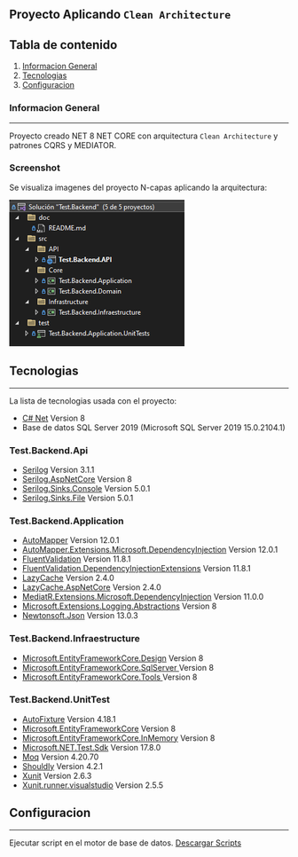 ## Proyecto Aplicando `Clean Architecture`

## Tabla de contenido
1. [Informacion General](#informacion-general)
2. [Tecnologias](#tecnologias)
3. [Configuracion](#configuracion)

### Informacion General

***
Proyecto creado NET 8 NET CORE con arquitectura `Clean Architecture` y patrones CQRS y MEDIATOR.

### Screenshot
Se visualiza imagenes del proyecto N-capas aplicando la arquitectura:

![Image text](/doc/image/arquitecturaProyecto.png)
## Tecnologias
***
La lista de tecnologias usada con el proyecto:
* [C# Net](https://dotnet.microsoft.com/es-es/download/dotnet/8.0) Version 8 
* Base de datos SQL Server 2019 (Microsoft SQL Server 2019 15.0.2104.1)

### Test.Backend.Api
* [Serilog](https://www.nuget.org/packages/Serilog/3.1.2-dev-02097) Version 3.1.1
* [Serilog.AspNetCore](https://www.nuget.org/packages/Serilog.AspNetCore) Version 8
* [Serilog.Sinks.Console](https://www.nuget.org/packages/Serilog.Sinks.Console) Version 5.0.1
* [Serilog.Sinks.File](https://www.nuget.org/packages/Serilog.Sinks.File/5.0.1-dev-00968) Version 5.0.1

### Test.Backend.Application
* [AutoMapper](https://www.nuget.org/packages/AutoMapper) Version 12.0.1
* [AutoMapper.Extensions.Microsoft.DependencyInjection](https://www.nuget.org/packages/AutoMapper.Extensions.Microsoft.DependencyInjection) Version 12.0.1
* [FluentValidation](https://www.nuget.org/packages/FluentValidation) Version 11.8.1
* [FluentValidation.DependencyInjectionExtensions](https://www.nuget.org/packages/FluentValidation.DependencyInjectionExtensions) Version 11.8.1
* [LazyCache](https://www.nuget.org/packages/LazyCache) Version 2.4.0
* [LazyCache.AspNetCore](https://www.nuget.org/packages/LazyCache.AspNetCore) Version 2.4.0
* [MediatR.Extensions.Microsoft.DependencyInjection](https://www.nuget.org/packages/MediatR.Extensions.Microsoft.DependencyInjection) Version 11.0.0
* [Microsoft.Extensions.Logging.Abstractions](https://www.nuget.org/packages/Microsoft.Extensions.Logging.Abstractions) Version 8
* [Newtonsoft.Json](https://www.nuget.org/packages/Newtonsoft.Json) Version 13.0.3

### Test.Backend.Infraestructure
* [Microsoft.EntityFrameworkCore.Design](https://www.nuget.org/packages/Microsoft.EntityFrameworkCore.Design) Version 8
* [Microsoft.EntityFrameworkCore.SqlServer ](https://www.nuget.org/packages/Microsoft.EntityFrameworkCore.SqlServer) Version 8
* [Microsoft.EntityFrameworkCore.Tools ](https://www.nuget.org/packages/Microsoft.EntityFrameworkCore.Tools) Version 8

### Test.Backend.UnitTest
* [AutoFixture](https://www.nuget.org/packages/AutoFixture/4.18.1) Version 4.18.1
* [Microsoft.EntityFrameworkCore](https://www.nuget.org/packages/Microsoft.EntityFrameworkCore) Version 8
* [Microsoft.EntityFrameworkCore.InMemory](https://www.nuget.org/packages/Microsoft.EntityFrameworkCore.InMemory) Version 8
* [Microsoft.NET.Test.Sdk](https://www.nuget.org/packages/Microsoft.NET.Test.Sdk/17.8.0) Version 17.8.0
* [Moq](https://www.nuget.org/packages/Moq) Version 4.20.70
* [Shouldly](https://www.nuget.org/packages/Shouldly) Version 4.2.1
* [Xunit](https://www.nuget.org/packages/xunit) Version 2.6.3
* [Xunit.runner.visualstudio](https://www.nuget.org/packages/xunit.runner.visualstudio) Version 2.5.5


## Configuracion
***
Ejecutar script en el motor de base de datos.
[Descargar Scripts](/doc/Scripts_Create_Database.sql)

